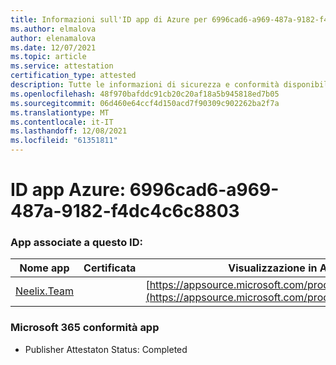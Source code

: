 ```yaml
---
title: Informazioni sull'ID app di Azure per 6996cad6-a969-487a-9182-f4dc4c6c8803
ms.author: elmalova
author: elenamalova
ms.date: 12/07/2021
ms.topic: article
ms.service: attestation
certification_type: attested
description: Tutte le informazioni di sicurezza e conformità disponibili per 6996cad6-a969-487a-9182-f4dc4c6c8803.
ms.openlocfilehash: 48f970bafddc91cb20c20af18a5b945818ed7b05
ms.sourcegitcommit: 06d460e64ccf4d150acd7f90309c902262ba2f7a
ms.translationtype: MT
ms.contentlocale: it-IT
ms.lasthandoff: 12/08/2021
ms.locfileid: "61351811"
---
```

# <a name="azure-app-id-6996cad6-a969-487a-9182-f4dc4c6c8803"></a>ID app Azure: 6996cad6-a969-487a-9182-f4dc4c6c8803


### <a name="apps-associated-with-this-id"></a>App associate a questo ID:
| **Nome app** | **Certificata** | **Visualizzazione in AppSource** |
|--------------|---------------|-----------------------|
| [Neelix.Team](https://docs.microsoft.com/microsoft-365-app-certification/forward/WA200003047) |  | [https://appsource.microsoft.com/product/office/WA200003047](https://appsource.microsoft.com/product/office/WA200003047) |

### <a name="microsoft-365-app-compliance-status"></a>Microsoft 365 conformità app
- Publisher Attestaton Status: Completed
